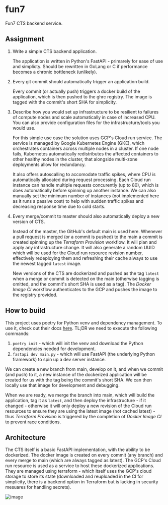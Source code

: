 # fun7

Fun7 CTS backend service.

## Assignment

1. Write a simple CTS backend application.

    The application is written in Python's FastAPI - primarely for ease of use and simplicty. Should be rewritten in GoLang or C if performance becomes a chronic bottleneck (unlikely).

2. Every git commit should automatically trigger an application build.

    Every commit (or actually push) triggers a docker build of the application, which is then pushed to the ghrc registry. The image is tagged with the commit's short SHA for simplicity.

3. Describe how you would set up infrastructure to be resilient to failures of compute nodes and scale automatically in case of increased CPU. You can also provide configuration files for the infrastructure/tools you would use.

    For this simple use case the solution uses GCP's Cloud run service. The service is managed by Google Kubernetes Engine (GKE), which orchestrates containers across multiple nodes in a cluster. If one node fails, Kubernetes automatically redistributes the affected containers to other healthy nodes in the cluster, that alongside multi-zone deployments allow for redundancy.

    It also offers autoscalling to accomodate traffic spikes, where CPU is automatically allocated during request processing. Each Cloud run instance can handle multiple requests concurently (up to 80), which is does automatically before spinning up another instance. We can also manually set the minimum number of instances (not implemented here as it runs a passive cost) to help with sudden traffic spikes and decreasing response time due to cold starts.

4. Every merge/commit to master should also automatically deploy a new version of CTS.

    Instead of the master, the GitHub's default main is used here. Whenever a pull request is merged (or a commit is pushed) to the main a commit is created spinning up the _Terraform Provision_ workflow. It will plan and apply any infrastructure change. It will also generate a random UUID which will be used for the Cloud run resource revision number, effectively redeploying them and refreshing their cache always to use the newest tagged `latest` image.

    New versions of the CTS are dockerized and pushed as the tag `latest` when a merge or commit is detected on the main (otherwise tagging is omitted, and the commit's short SHA is used as a tag). The _Docker Image CI_ workflow authenticates to the GCP and pushes the image to the registry provided.

## How to build

This project uses poetry for Python venv and dependency management. To use it, check out their docs [here](https://python-poetry.org/docs/). TL;DR we need to execute the following commands:

1. `poetry init` - which will init the venv and download the Python dependencies needed for development.
2. `fastapi dev main.py` - which will use FastAPI (the underlying Python framework) to spin up a dev server instance.

We can create a new branch from main, develop on it, and when we commit (and push) to it, a new instance of the dockerized application will be created for us with the tag being the commit's short SHA. We can then locally use that image for development and debugging.

When we are ready, we merge the branch into main, which will build the application, tag it as `latest`, and then deploy the infrastructure - if it changed - otherwise it will only deploy a new revision of the Cloud run resources to ensure they are using the latest image (not cached latest) - thus _Terraform Provision_ is triggered by the completion of _Docker Image CI_ to prevent race conditions.

## Architecture

The CTS itself is a basic FastAPI implementation, with the ability to be dockerized. The docker image is created on every commit (any branch) and every merge to main (which are always tagged as latest). The GCP's Cloud run resource is used as a service to host these dockerized applications. They are managed using terraform - which itself uses the GCP's cloud storage to store its state (downloaded and reuploaded in the CI for simplicity, there is a backend option in Terraform but is lacking in security mesuares for handling secrets).

![image](https://github.com/user-attachments/assets/d15e3313-5db3-4916-b777-fafc63f8e7ed)
